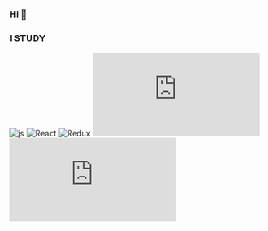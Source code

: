 ### Hi 👋
###  I STUDY 
![js](https://img.shields.io/badge/-<JS/>-4E5452?style=for-the-badge&logo=JavaScript) ![React](https://img.shields.io/badge/-<React/>-82898F?style=for-the-badge&logo=React) ![Redux](https://img.shields.io/badge/-<Redux/>-5D76CB?style=for-the-badge&logo=Redux) ![Three.js](https://img.shields.io/badge/-<Three.js/>-5F9EA0?style=for-the-badge&logo=Three.js) ![js](https://img.shields.io/badge/-<next.JS/>-4E5452?style=for-the-badge&logo=next.js)
